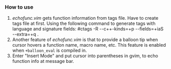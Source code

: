 ### How to use
1. *echofunc.vim* gets function information from tags file. Have to create tags file at first.
Using the following command to generate tags with language and signature fields:
#ctags -R --c++-kinds=+p --fields=+iaS --extra=+q .
2. Another feature of *echofunc.vim* is that to provide a balloon tip when cursor hovers a function name, macro name, etc. This feature is enabled when `+balloon_eval` is compiled in.
3. Enter "Insert Mode" and put cursor into parentheses in gvim, <Ctrl-h><Ctrl-j> to echo function info at message bar.

